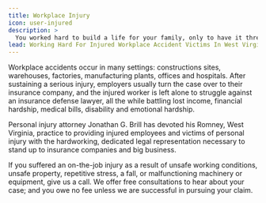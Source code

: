 ```yaml
---
title: Workplace Injury
icon: user-injured
description: >
  You worked hard to build a life for your family, only to have it threatened by a workplace injury. Whether it's lost wages, mounting medical bills, or an uncertain future, we'll help you protect everything you've worked for and get back to providing for your people.
lead: Working Hard For Injured Workplace Accident Victims In West Virginia
---
```


Workplace accidents occur in many settings: constructions sites, warehouses, factories, manufacturing plants, offices and hospitals. After sustaining a serious injury, employers usually turn the case over to their insurance company, and the injured worker is left alone to struggle against an insurance defense lawyer, all the while battling lost income, financial hardship, medical bills, disability and emotional hardship.

Personal injury attorney Jonathan G. Brill has devoted his Romney, West Virginia, practice to providing injured employees and victims of personal injury with the hardworking, dedicated legal representation necessary to stand up to insurance companies and big business.

If you suffered an on-the-job injury as a result of unsafe working conditions, unsafe property, repetitive stress, a fall, or malfunctioning machinery or equipment, give us a call. We offer free consultations to hear about your case; and you owe no fee unless we are successful in pursuing your claim.